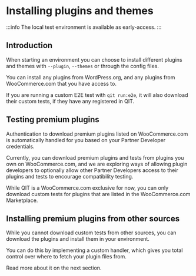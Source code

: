 # Installing plugins and themes

:::info
The local test environment is available as early-access.
:::

## Introduction

When starting an environment you can choose to install different plugins and themes with `--plugin`, `--themes` or through the config files.

You can install any plugins from WordPress.org, and any plugins from WooCommerce.com that you have access to.

If you are running a custom E2E test with `qit run:e2e`, it will also download their custom tests, if they have any registered in QIT.


## Testing premium plugins

Authentication to download premium plugins listed on WooCommerce.com is automatically handled for you based on your Partner Developer credentials.

Currently, you can download premium plugins and tests from plugins you own on WooCommerce.com, and we are exploring ways of allowing
plugin developers to optionally allow other Partner Developers access to their plugins and tests to encourage compatibility testing.

While QIT is a WooCommerce.com exclusive for now, you can only download custom tests for plugins that are listed in the WooCommerce.com Marketplace.

## Installing premium plugins from other sources

While you cannot download custom tests from other sources, you can download the plugins and install them in your environment.

You can do this by implementing a custom handler, which gives you total control over where to fetch your plugin files from.

Read more about it on the next section.
